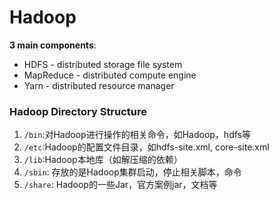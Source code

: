# Hadoop

**3 main components**:
- HDFS - distributed storage file system
- MapReduce - distributed compute engine
- Yarn - distributed resource manager

### Hadoop Directory Structure
1. `/bin`:对Hadoop进行操作的相关命令，如Hadoop，hdfs等
2. `/etc`:Hadoop的配置文件目录，如hdfs-site.xml, core-site.xml
3. `/lib`:Hadoop本地库（如解压缩的依赖）
4. `/sbin`: 存放的是Hadoop集群启动，停止相关脚本，命令
4. `/share`: Hadoop的一些Jar，官方案例jar，文档等